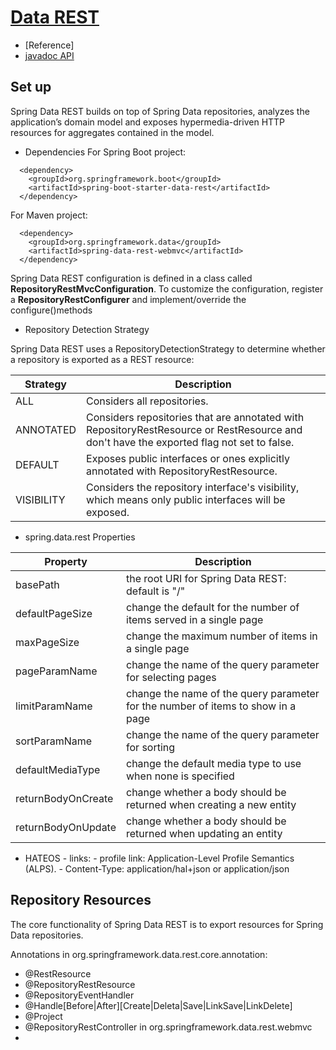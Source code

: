 # [Data REST](https://docs.spring.io/spring-data/rest/docs/current/reference/html/)
- [Reference]
- [javadoc API](https://docs.spring.io/spring-data/rest/docs/current/api/)

## Set up
Spring Data REST builds on top of Spring Data repositories, analyzes the application’s domain model and exposes 
hypermedia-driven HTTP resources for aggregates contained in the model.

- Dependencies
For Spring Boot project:
```
  <dependency>
    <groupId>org.springframework.boot</groupId>
    <artifactId>spring-boot-starter-data-rest</artifactId>
  </dependency>
```
For Maven project:
```
  <dependency>
    <groupId>org.springframework.data</groupId>
    <artifactId>spring-data-rest-webmvc</artifactId>
  </dependency>
```

Spring Data REST configuration is defined in a class called **RepositoryRestMvcConfiguration**.
To customize the configuration, register a **RepositoryRestConfigurer** and implement/override the configure()methods

- Repository Detection Strategy

Spring Data REST uses a RepositoryDetectionStrategy to determine whether a repository is exported as a REST resource:

| Strategy | Description |
|----------|-------------|
|ALL | Considers all repositories.|
|ANNOTATED|Considers repositories that are annotated with RepositoryRestResource or RestResource and don't have the exported flag not set to false.|
|DEFAULT|Exposes public interfaces or ones explicitly annotated with RepositoryRestResource.|
|VISIBILITY|Considers the repository interface's visibility, which means only public interfaces will be exposed.|

- spring.data.rest Properties

| Property | Description |
|----------|-------------|
|basePath|the root URI for Spring Data REST: default is "/"|
|defaultPageSize|change the default for the number of items served in a single page|
|maxPageSize|change the maximum number of items in a single page|
|pageParamName|change the name of the query parameter for selecting pages|
|limitParamName|change the name of the query parameter for the number of items to show in a page|
|sortParamName|change the name of the query parameter for sorting|
|defaultMediaType|change the default media type to use when none is specified|
|returnBodyOnCreate|change whether a body should be returned when creating a new entity|
|returnBodyOnUpdate|change whether a body should be returned when updating an entity|

- HATEOS
        - links:
        - profile link:  Application-Level Profile Semantics (ALPS). 
        - Content-Type: application/hal+json or application/json

## Repository Resources
The core functionality of Spring Data REST is to export resources for Spring Data repositories.

Annotations in org.springframework.data.rest.core.annotation: 
- @RestResource
- @RepositoryRestResource
- @RepositoryEventHandler
- @Handle[Before|After][Create|Deleta|Save|LinkSave|LinkDelete]
- @Project
- @RepositoryRestController in org.springframework.data.rest.webmvc
- 



